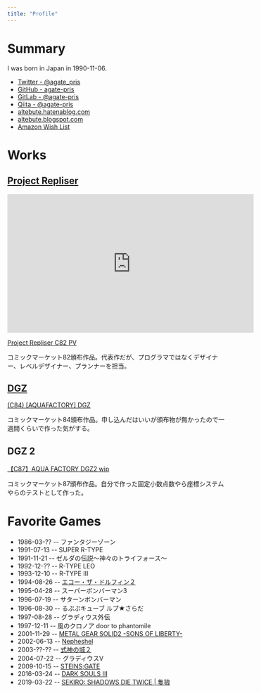 ```yaml
---
title: "Profile"
---
```


# Summary

I was born in Japan in 1990-11-06.

- [Twitter - @agate_pris](https://twitter.com/agate_pris)
- [GitHub - agate-pris](https://github.com/agate-pris)
- [GitLab - @agate-pris](https://gitlab.com/agate-pris)
- [Qiita - @agate-pris](https://qiita.com/agate-pris)
- [altebute.hatenablog.com](https://altebute.hatenablog.com/)
- [altebute.blogspot.com](http://altebute.blogspot.com/)
- [Amazon Wish List](https://www.amazon.co.jp/registry/wishlist/MNV541VIJ66S)

# Works

## [Project Repliser](http://www.aquafactory.x0.com/repliser/)

<p><iframe width="560" height="315" src="https://www.youtube.com/embed/qj2tbuR8pXQ" frameborder="0" allow="accelerometer; autoplay; encrypted-media; gyroscope; picture-in-picture" allowfullscreen></iframe></p>

<p><script type="application/javascript" src="https://embed.nicovideo.jp/watch/sm18556664/script?w=640&h=360"></script><noscript><a href="https://www.nicovideo.jp/watch/sm18556664">Project Repliser C82 PV</a></noscript></p>

コミックマーケット82頒布作品。代表作だが、プログラマではなくデザイナー、レベルデザイナー、プランナーを担当。

## [DGZ](http://www.vector.co.jp/soft/winnt/game/se504569.html)

<p><script type="application/javascript" src="https://embed.nicovideo.jp/watch/sm21555776/script?w=640&h=360"></script><noscript><a href="https://www.nicovideo.jp/watch/sm21555776">(C84) [AQUAFACTORY] DGZ</a></noscript></p>

コミックマーケット84頒布作品。申し込んだはいいが頒布物が無かったので一週間くらいで作った気がする。

## DGZ 2

<p><script type="application/javascript" src="https://embed.nicovideo.jp/watch/sm25220052/script?w=640&h=360"></script><noscript><a href="https://www.nicovideo.jp/watch/sm25220052">【C87】AQUA FACTORY DGZ2 wip</a></noscript></p>

コミックマーケット87頒布作品。自分で作った固定小数点数やら座標システムやらのテストとして作った。

# Favorite Games

- 1986-03-?? -- ファンタジーゾーン
- 1991-07-13 -- SUPER R-TYPE
- 1991-11-21 -- ゼルダの伝説～神々のトライフォース～
- 1992-12-?? -- R-TYPE LEO
- 1993-12-10 -- R-TYPE III
- 1994-08-26 -- [エコー・ザ・ドルフィン２](http://vc.sega.jp/vc_ecco2/)
- 1995-04-28 -- スーパーボンバーマン3
- 1996-07-19 -- サターンボンバーマン
- 1996-08-30 -- るぷぷキューブ ルプ★さらだ
- 1997-08-28 -- グラディウス外伝
- 1997-12-11 -- 風のクロノア  door to phantomile
- 2001-11-29 -- [METAL GEAR SOLID2 -SONS OF LIBERTY-](https://www.konami.com/mg/archive/mgs2/)
- 2002-06-13 -- [Nepheshel](http://til.sakura.ne.jp/soft_free/nepheshel/index.html)
- 2003-??-?? -- [式神の城２](http://www.alfasystem.net/game/shiki2/)
- 2004-07-22 -- グラディウスV
- 2009-10-15 -- [STEINS;GATE](http://steinsgate.jp/)
- 2016-03-24 -- [DARK SOULS Ⅲ](https://www.darksouls.jp/detail_ds3_tffe.html)
- 2019-03-22 -- [SEKIRO: SHADOWS DIE TWICE | 隻狼](https://www.sekiro.jp/)
